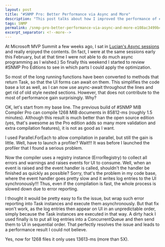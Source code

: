 ```yaml
---
layout: post
title: "#SNMP Pro: Better Performance via Async and More"
description: "This post talks about how I improved the performance of #SNMP Pro Editions."
tags: SNMP
permalink: /snmp-pro-better-performance-via-async-and-more-e108ac3499b4
excerpt_separator: <!--more-->
---
```

At Microsoft MVP Summit a few weeks ago, I sat in [Lucian's Async sessions](http://blogs.msdn.com/b/lucian/archive/2013/11/23/talk-mvp-summit-async-best-practices.aspx) and really enjoyed the contents. (In fact, I were at the same sessions early this February, but at that time I were not able to do much async programming as I wished.) So finally this weekend I started to review #SNMP Pro Editions to see in which parts I could apply the optimization.
<!--more-->

So most of the long running functions have been converted to methods that return Task<T>, so that the UI forms can await on them. This simplifies the code base a lot as well, as I can now use async-await throughout the lines and get rid of old style nested sections. However, that does not contribute to the most of performance gain surprisingly. Why?

OK, let's start from my base line. The previous build of #SNMP MIB Compiler Pro can compile 1268 MIB documents in 85812-ms (roughly 1.5 minutes). Although this result is much better than the open source edition (yes, that's awesome as the Pro edition adds so many more validation and extra compilation features), it is not as good as I want.

I used Parallel.ForEach to allow compilation in parallel, but still the gain is little. Well, have to launch a profiler? Wait!!! It was before I launched the profiler that I found a serious problem.

Now the compiler uses a registry instance (ErrorRegistry) to collect all errors and warnings and raises events for UI to consume. Well, when an event is raised and the event handler is called, shouldn't the handler be finished as quickly as possible? Sorry, that's the problem in my code base, where the event handler goes pretty slow and it writes log entries to the UI synchronously!!! Thus, even if the compilation is fast, the whole process is slowed down due to error reporting.

I thought it would be pretty easy to fix the issue, but wrap such error reporting into Task instances and execute them asynchronously. But that fix won't work, as the log entries then appear on UI in an unpredictable order, simply because the Task instances are executed in that way. A dirty hack I used finally is to put all log entries into a ConcurrentQueue and then send them to UI in sequential order. That perfectly resolves the issue and leads to a performance result I could not believe.

Yes, now for 1268 files it only uses 13613-ms (more than 5X).
